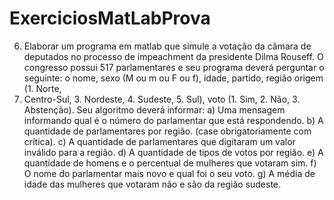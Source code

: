 # ExerciciosMatLabProva

6. Elaborar um programa em matlab que simule a votação da câmara de deputados no processo de
impeachment da presidente Dilma Rouseff. O congresso possui 517 parlamentares e seu programa
deverá perguntar o seguinte: o nome, sexo (M ou m ou F ou f), idade, partido, região origem (1. Norte,
2. Centro-Sul, 3. Nordeste, 4. Sudeste, 5. Sul), voto (1. Sim, 2. Não, 3. Abstenção). Seu algoritmo deverá
informar:
a) Uma mensagem informando qual é o número do parlamentar que está respondendo.
b) A quantidade de parlamentares por região. (case obrigatoriamente com crítica).
c) A quantidade de parlamentares que digitaram um valor inválido para a região.
d) A quantidade de tipos de votos por região.
e) A quantidade de homens e o percentual de mulheres que votaram sim.
f) O nome do parlamentar mais novo e qual foi o seu voto.
g) A média de idade das mulheres que votaram não e são da região sudeste.

